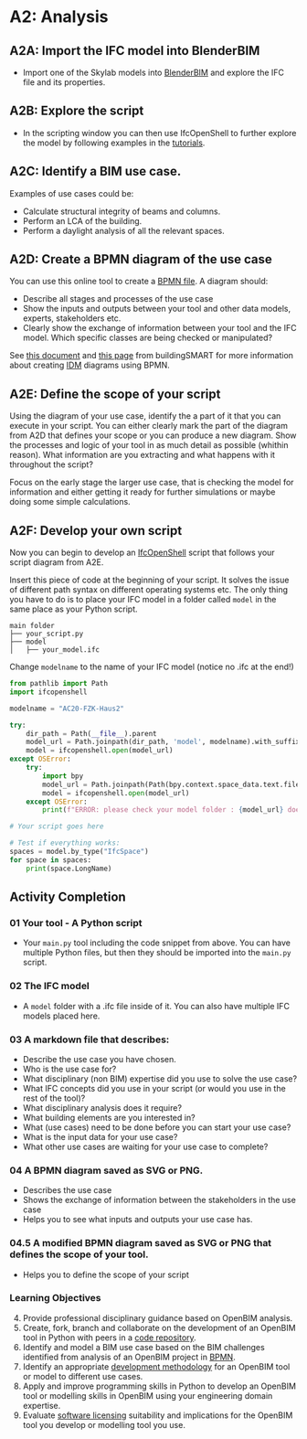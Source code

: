 # A2: Analysis

## A2A: Import the IFC model into BlenderBIM
* Import one of the Skylab models into [BlenderBIM] and explore the IFC file and its properties.

## A2B: Explore the script
* In the scripting window you can then use IfcOpenShell to further explore the model by following examples in the [tutorials](/41934/Examples/IfcOpenShell/Basic).

## A2C: Identify a BIM use case.
Examples of use cases could be:
* Calculate structural integrity of beams and columns.
* Perform an LCA of the building.
* Perform a daylight analysis of all the relevant spaces.

## A2D: Create a BPMN diagram of the use case
You can use this online tool to create a [BPMN file](https://bpmn.io/).
A diagram should:
* Describe all stages and processes of the use case
* Show the inputs and outputs between your tool and other data models, experts, stakeholders etc.
* Clearly show the exchange of information between your tool and the IFC model. Which specific classes are being checked or manipulated?

See [this document](https://standards.buildingsmart.org/documents/IDM/IDM_guide-QuickGuideToBPMN-2007_01.pdf) and [this page](https://technical.buildingsmart.org/standards/information-delivery-manual/) from buildingSMART for more information about creating [IDM](/41934/Concepts/IDM) diagrams using BPMN.

## A2E: Define the scope of your script
Using the diagram of your use case, identify the a part of it that you can execute in your script.
You can either clearly mark the part of the diagram from A2D that defines your scope or you can produce a new diagram.
Show the processes and logic of your tool in as much detail as possible (whithin reason). What information are you extracting and what happens with it throughout the script?

Focus on the early stage the larger use case, that is checking the model for information and either getting it ready for further simulations or maybe doing some simple calculations.


## A2F: Develop your own script

Now you can begin to develop an [IfcOpenShell] script that follows your script diagram from A2E.

Insert this piece of code at the beginning of your script. It solves the issue of different path syntax on different operating systems etc.
The only thing you have to do is to place your IFC model in a folder called `model` in the same place as your Python script.

```
main folder
├── your_script.py
├── model
│   ├── your_model.ifc
```
Change `modelname` to the name of your IFC model (notice no .ifc at the end!)

```python
from pathlib import Path
import ifcopenshell

modelname = "AC20-FZK-Haus2"

try:
    dir_path = Path(__file__).parent
    model_url = Path.joinpath(dir_path, 'model', modelname).with_suffix('.ifc')
    model = ifcopenshell.open(model_url)
except OSError:
    try:
        import bpy
        model_url = Path.joinpath(Path(bpy.context.space_data.text.filepath).parent, 'model', modelname).with_suffix('.ifc')
        model = ifcopenshell.open(model_url)
    except OSError:
        print(f"ERROR: please check your model folder : {model_url} does not exist")

# Your script goes here

# Test if everything works:
spaces = model.by_type("IfcSpace")
for space in spaces:
    print(space.LongName)
```

## Activity Completion

### 01 Your tool - A Python script
* Your `main.py` tool including the code snippet from above. You can have multiple Python files, but then they should be imported into the `main.py` script.

### 02 The IFC model
* A `model` folder with a .ifc file inside of it. You can also have multiple IFC models placed here.

### 03 A markdown file that describes: 
* Describe the use case you have chosen.
* Who is the use case for?	
* What disciplinary (non BIM) expertise did you use to solve the use case?
* What IFC concepts did you use in your script (or would you use in the rest of the tool)?
* What disciplinary analysis does it require?	
* What building elements are you interested in?	
* What (use cases) need to be done before you can start your use case?	
* What is the input data for your use case?	
* What other use cases are waiting for your use case to complete?

### 04 A BPMN diagram saved as SVG or PNG.
* Describes the use case
* Shows the exchange of information between the stakeholders in the use case
* Helps you to see what inputs and outputs your use case has.

### 04.5 A modified BPMN diagram saved as SVG or PNG that defines the scope of your tool.
* Helps you to define the scope of your script


### Learning Objectives

4. Provide professional disciplinary guidance based on OpenBIM analysis.
6. Create, fork, branch and collaborate on the development of an OpenBIM tool in Python with peers in a [code repository](/41934/Concepts/Github).
9. Identify and model a BIM use case based on the BIM challenges identified from analysis of an OpenBIM project in [BPMN](/41934/Concepts/BPMN/README.md).
10. Identify an appropriate [development methodology](/41934/Concepts/Development_methodology) for an OpenBIM tool or model to different use cases.
11. Apply and improve programming skills in Python to develop an OpenBIM tool or modelling skills in OpenBIM using your engineering domain expertise.
12. Evaluate [software licensing](/41934/Concepts/Software_licences/README.md) suitability and implications for the OpenBIM tool you develop or modelling tool you use.
    


<!-- links --> 

[learning objectives]: /41934/LearningObjectives
[Blender]: /41934/Concepts/Blender
[OpenBIM standards]: /41934/Concepts/Standards
[BIM]: /41934/Concepts/BIM
[FAIR]: /41934/Concepts/FAIR
[focus area]: /41934/Focus
[IfcOpenShell]: /41934/Concepts/IfcOpenShell
[IFC4]: /41934/Concepts/IFC
[modelling]: /41934/Roles/Modeller
[analysing]: /41934/Roles/Analyst
[focus]: /41934/Focus
[OpenBIM]: /41934/OpenBIM
[BPMN]: /41934/Concepts/BPMN
[structural]: /41934/Focus/Structural
[energy and indoor, daylight, acoustic]: /41934/Focus/Indoor
[LCA/LCC]: /41934/Focus/Sustainability
[construction planning]: /41934/Focus/Build
[BlenderBIM]: /41934/Concepts/BlenderBIM
[use case]: /41934/Uses
[Business and societal value]: /Concepts/BusinessAndSocietalValue
[Advanced Building Design]: https://github.com/timmcginley/41936/tree/main
